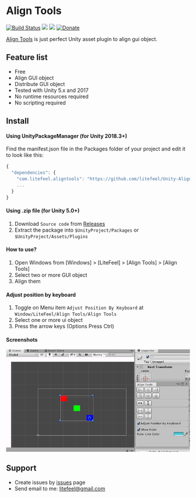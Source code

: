 # Align Tools


[![Build Status](https://travis-ci.org/litefeel/Unity-AlignTools.svg?branch=master)](https://travis-ci.org/litefeel/Unity-AlignTools)
[![](https://img.shields.io/github/release/litefeel/Unity-AlignTools.svg?label=latest%20version)](https://github.com/litefeel/Unity-AlignTools/releases)
[![](https://img.shields.io/github/license/litefeel/Unity-AlignTools.svg)](https://github.com/litefeel/Unity-AlignTools/blob/upm/LICENSE.md)
[![Donate](https://img.shields.io/badge/Donate-PayPal-green.svg)](https://paypal.me/litefeel)

[Align Tools][AlignTools] is just perfect Unity asset plugin to align gui object.  

## Feature list

- Free
- Align GUI object
- Distribute GUI object
- Tested with Unity 5.x and 2017
- No runtime resources required
- No scripting required

## Install

#### Using UnityPackageManager (for Unity 2018.3+)

Find the manifest.json file in the Packages folder of your project and edit it to look like this:
``` js
{
  "dependencies": {
    "com.litefeel.aligntools": "https://github.com/litefeel/Unity-AlignTools.git#upm",
    ...
  }
}
```

#### Using .zip file (for Unity 5.0+)

1. Download `Source code` from [Releases](https://github.com/litefeel/Unity-AlignTools/releases)
2. Extract the package into  `$UnityProject/Packages` or `$UnityProject/Assets/Plugins`


#### How to use?

1. Open Windows from [Windows] > [LiteFeel] > [Align Tools] > [Align Tools]
2. Select two or more GUI object
3. Align them

#### Adjust position by keyboard

1. Toggle on Menu item `Adjust Position By Keyboard` at `Window/LiteFeel/Align Tools/Align Tools`
2. Select one or more ui object
3. Press the arrow keys (Options Press Ctrl)

#### Screenshots

![](Documentation~/Images/screenshots.png)

## Support

- Create issues by [issues][issues] page
- Send email to me: <litefeel@gmail.com>


[AlignTools]: https://github.com/litefeel/Unity-AlignTools (AlignTools)
[issues]: https://github.com/litefeel/Unity-AlignTools/issues (AlignTools issues)
